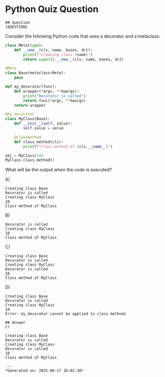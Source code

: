 # Python Quiz Question
    
    ## Question
    [QUESTION]
Consider the following Python code that uses a decorator and a metaclass:

```python
class Meta(type):
    def __new__(cls, name, bases, dct):
        print(f"Creating class {name}")
        return super().__new__(cls, name, bases, dct)

@Meta
class Base(metaclass=Meta):
    pass

def my_decorator(func):
    def wrapper(*args, **kwargs):
        print("Decorator is called")
        return func(*args, **kwargs)
    return wrapper

@my_decorator
class MyClass(Base):
    def __init__(self, value):
        self.value = value

    @classmethod
    def class_method(cls):
        print(f"Class method of {cls.__name__}")

obj = MyClass(10)
MyClass.class_method()
```

What will be the output when the code is executed?

A) 
```
Creating class Base
Decorator is called
Creating class MyClass
10
Class method of MyClass
```

B)
```
Decorator is called
Creating class MyClass
10
Class method of MyClass
```

C) 
```
Creating class Base
Decorator is called
Creating class MyClass
Decorator is called
10
Class method of MyClass
```

D) 
```
Creating class Base
Decorator is called
Creating class MyClass
10
Error: my_decorator cannot be applied to class methods
```
    
    ## Answer
    C) 
```
Creating class Base
Decorator is called
Creating class MyClass
Decorator is called
10
Class method of MyClass
```
    
    ---
    *Generated on: 2025-08-17 16:01:38*
    